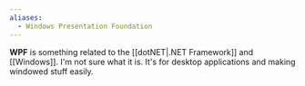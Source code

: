 ```yaml
---
aliases:
  - Windows Presentation Foundation
---
```

**WPF** is something related to the [[dotNET|.NET Framework]] and [[Windows]]. I'm not sure what it is.
It's for desktop applications and making windowed stuff easily.